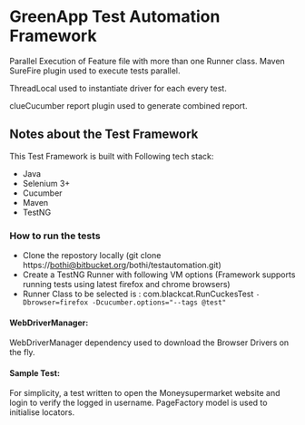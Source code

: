 # GreenApp Test Automation Framework
Parallel Execution of Feature file with more than one Runner class.
Maven SureFire plugin used to execute tests parallel.

ThreadLocal<WebDriver> used to instantiate driver for each every test.
    
clueCucumber report plugin used to generate combined report.


## Notes about the Test Framework

This Test Framework is built with Following tech stack:
* Java
* Selenium 3+
* Cucumber
* Maven
* TestNG

### How to run the tests

* Clone the repostory locally (git clone https://bothi@bitbucket.org/bothi/testautomation.git)
* Create a TestNG Runner with following VM options (Framework supports running tests using latest firefox and chrome browsers)
* Runner Class to be selected is : com.blackcat.RunCuckesTest
    `-Dbrowser=firefox -Dcucumber.options="--tags @test"`

#### WebDriverManager:
WebDriverManager dependency used to download the Browser Drivers on the fly.


#### Sample Test:
For simplicity, a test written to open the Moneysupermarket website and login to verify the logged in username.
PageFactory model is used to initialise locators.
